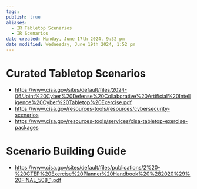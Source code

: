 ```yaml
---
tags: 
publish: true
aliases:
  - IR Tabletop Scenarios
  - IR Scenarios
date created: Monday, June 17th 2024, 9:32 pm
date modified: Wednesday, June 19th 2024, 1:52 pm
---
```


# Curated Tabletop Scenarios
- https://www.cisa.gov/sites/default/files/2024-06/Joint%20Cyber%20Defense%20Collaborative%20Artificial%20Intelligence%20Cyber%20Tabletop%20Exercise.pdf
- https://www.cisa.gov/resources-tools/resources/cybersecurity-scenarios
- https://www.cisa.gov/resources-tools/services/cisa-tabletop-exercise-packages
# Scenario Building Guide
- https://www.cisa.gov/sites/default/files/publications/2%20-%20CTEP%20Exercise%20Planner%20Handbook%20%282020%29%20FINAL_508_1.pdf